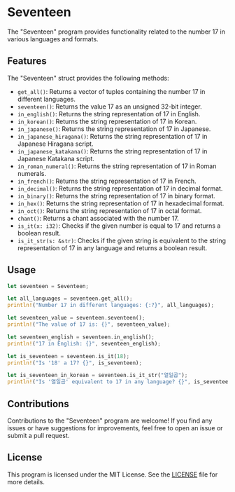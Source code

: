 # Seventeen

The "Seventeen" program provides functionality related to the number 17 in various languages and formats.

## Features

The "Seventeen" struct provides the following methods:

- `get_all()`: Returns a vector of tuples containing the number 17 in different languages.
- `seventeen()`: Returns the value 17 as an unsigned 32-bit integer.
- `in_english()`: Returns the string representation of 17 in English.
- `in_korean()`: Returns the string representation of 17 in Korean.
- `in_japanese()`: Returns the string representation of 17 in Japanese.
- `in_japanese_hiragana()`: Returns the string representation of 17 in Japanese Hiragana script.
- `in_japanese_katakana()`: Returns the string representation of 17 in Japanese Katakana script.
- `in_roman_numeral()`: Returns the string representation of 17 in Roman numerals.
- `in_french()`: Returns the string representation of 17 in French.
- `in_decimal()`: Returns the string representation of 17 in decimal format.
- `in_binary()`: Returns the string representation of 17 in binary format.
- `in_hex()`: Returns the string representation of 17 in hexadecimal format.
- `in_oct()`: Returns the string representation of 17 in octal format.
- `chant()`: Returns a chant associated with the number 17.
- `is_it(x: i32)`: Checks if the given number is equal to 17 and returns a boolean result.
- `is_it_str(s: &str)`: Checks if the given string is equivalent to the string representation of 17 in any language and returns a boolean result.

## Usage

```rust
let seventeen = Seventeen;

let all_languages = seventeen.get_all();
println!("Number 17 in different languages: {:?}", all_languages);

let seventeen_value = seventeen.seventeen();
println!("The value of 17 is: {}", seventeen_value);

let seventeen_english = seventeen.in_english();
println!("17 in English: {}", seventeen_english);

let is_seventeen = seventeen.is_it(18);
println!("Is '18' a 17? {}", is_seventeen);

let is_seventeen_in_korean = seventeen.is_it_str("열일곱");
println!("Is '열일곱' equivalent to 17 in any language? {}", is_seventeen_in_korean);
```

## Contributions

Contributions to the "Seventeen" program are welcome! If you find any issues or have suggestions for improvements, feel free to open an issue or submit a pull request.

## License

This program is licensed under the MIT License. See the [LICENSE](./LICENSE) file for more details.
